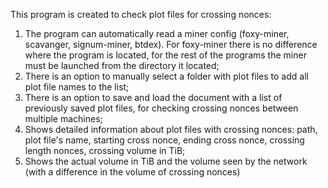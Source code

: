This program is created to check plot files for crossing nonces:
1) The program can automatically read a miner config (foxy-miner, scavanger, signum-miner, btdex). For foxy-miner there is no difference where the program is located, for the rest of the programs the miner must be launched from the directory it located;
2) There is an option to manually select a folder with plot files to add all plot file names to the list;
3) There is an option to save and load the document with a list of previously saved plot files, for checking crossing nonces between multiple machines;
4) Shows detailed information about plot files with crossing nonces: path, plot file's name, starting cross nonce, ending cross nonce, crossing length nonces, crossing volume in TiB;
5) Shows the actual volume in TiB and the volume seen by the network (with a difference in the volume of crossing nonces)
